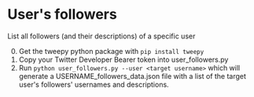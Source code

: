 # User's followers
List all followers (and their descriptions) of a specific user 

 0) Get the tweepy python package with `pip install tweepy`
 1) Copy your Twitter Developer Bearer token into user_followers.py
 2) Run `python user_followers.py --user <target username>` which will generate a USERNAME_followers_data.json file with a list of the target user's followers' usernames and descriptions.
